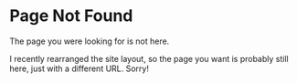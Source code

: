 # Page Not Found

The page you were looking for is not here.

I recently rearranged the site layout, so the page you want is probably
still here, just with a different URL. Sorry!

